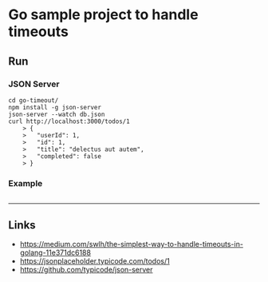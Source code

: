 
# Go sample project to handle timeouts

## Run

### JSON Server
```
cd go-timeout/
npm install -g json-server
json-server --watch db.json
curl http://localhost:3000/todos/1
	> {
	>   "userId": 1,
	>   "id": 1,
	>   "title": "delectus aut autem",
	>   "completed": false
	> }
```

### Example
```

```

---

## Links

* https://medium.com/swlh/the-simplest-way-to-handle-timeouts-in-golang-11e371dc6188
* https://jsonplaceholder.typicode.com/todos/1
* https://github.com/typicode/json-server
